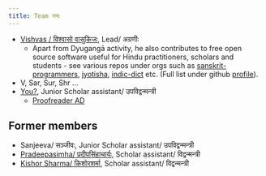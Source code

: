 ```yaml
---
title: Team गणः
---
```


- [Vishvas / विश्वासो वासुकिजः](https://vishvAsa.github.io/), Lead/ अग्रणीः  
  - Apart from Dyugangā activity, he also contributes to free open source software useful for Hindu practitioners, scholars and students - see various repos under orgs such as [sanskrit-programmers](https://github.com/sanskrit-coders/), [jyotisha](https://github.com/jyotiSham/), [indic-dict](https://github.com/indic-dict/) etc. (Full list under github [profile](https://github.com/vvasuki/)).
- V, Sar, Sur, Shr ...
- [You?](../contact/), Junior Scholar assistant/ उपविद्वन्मन्त्री
  - [Proofreader AD](https://www.canva.com/design/DAFTTNC9SKk/OPiloSedOQK-4PosKhDCQA/edit)

## Former members
- Sanjeeva/ सञ्जीवः, Junior Scholar assistant/ उपविद्वन्मन्त्री
- [Pradeepasimha/ प्रदीपसिंहाचार्यः](../../../people/pradeepasimha/), Scholar assistant/ विद्वन्मन्त्री
- [Kishor Sharma/ किशोरशर्मा](../../../people/kishorsharma/), Scholar assistant/ विद्वन्मन्त्री
